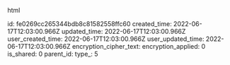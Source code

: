 html

id: fe0269cc265344bdb8c81582558ffc60
created_time: 2022-06-17T12:03:00.966Z
updated_time: 2022-06-17T12:03:00.966Z
user_created_time: 2022-06-17T12:03:00.966Z
user_updated_time: 2022-06-17T12:03:00.966Z
encryption_cipher_text: 
encryption_applied: 0
is_shared: 0
parent_id: 
type_: 5